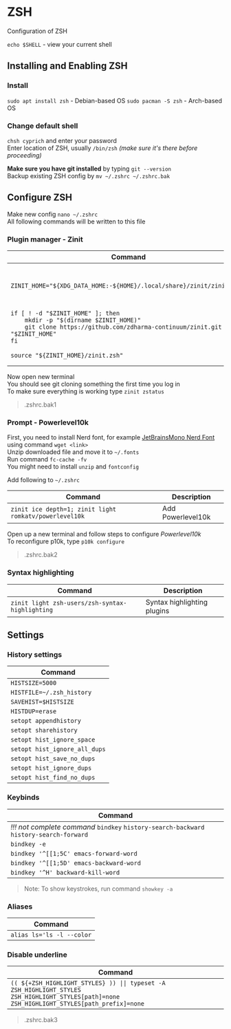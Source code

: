 # ZSH
Configuration of ZSH  

`echo $SHELL` - view your current shell

## Installing and Enabling ZSH
### Install 
`sudo apt install zsh` - Debian-based OS
`sudo pacman -S zsh` - Arch-based OS 

### Change default shell 
`chsh cyprich` and enter your password  
Enter location of ZSH, usually `/bin/zsh` *(make sure it's there before proceeding)*  

**Make sure you have git installed** by typing `git --version`  
Backup existing ZSH config by `mv ~/.zshrc ~/.zshrc.bak`  

## Configure ZSH
Make new config `nano ~/.zshrc`  
All following commands will be written to this file  

### Plugin manager - Zinit

| Command                                                                                                                                                               | Description                                          |
| --------------------------------------------------------------------------------------------------------------------------------------------------------------------- | ---------------------------------------------------- |
| `ZINIT_HOME="${XDG_DATA_HOME:-${HOME}/.local/share}/zinit/zinit.git"`<br>                                                                                             | Set the directory we want to store Zinit and plugins |
| `if [ ! -d "$ZINIT_HOME" ]; then` <br>`    mkdir -p "$(dirname $ZINIT_HOME)"`<br>`    git clone https://github.com/zdharma-continuum/zinit.git "$ZINIT_HOME"`<br>`fi` | Download Zinit, if it's not there yet                |
| `source "${ZINIT_HOME}/zinit.zsh"`                                                                                                                                    | Source/Load Zinit                                    |
Now open new terminal  
You should see git cloning something the first time you log in  
To make sure everything is working type `zinit zstatus`  

> .zshrc.bak1

### Prompt - Powerlevel10k
First, you need to install Nerd font, for example [JetBrainsMono Nerd Font](https://github.com/ryanoasis/nerd-fonts/releases/download/v3.2.1/JetBrainsMono.zip) using command `wget <link>`  
Unzip downloaded file and move it to `~/.fonts`  
Run command `fc-cache -fv`  
You might need to install `unzip` and `fontconfig` 

Add following to `~/.zshrc`

| Command                                                | Description       |
| ------------------------------------------------------ | ----------------- |
| `zinit ice depth=1; zinit light romkatv/powerlevel10k` | Add Powerlevel10k |
Open up a new terminal and follow steps to configure *Powerlevel10k*  
To reconfigure p10k, type `p10k configure`   

> .zshrc.bak2

### Syntax highlighting

| Command                                         | Description                 |
| ----------------------------------------------- | --------------------------- |
| `zinit light zsh-users/zsh-syntax-highlighting` | Syntax highlighting plugins |

## Settings
### History settings

| Command                       |
| ----------------------------- |
| `HISTSIZE=5000`               |
| `HISTFILE=~/.zsh_history`     |
| `SAVEHIST=$HISTSIZE`          |
| `HISTDUP=erase`               |
| `setopt appendhistory`        |
| `setopt sharehistory`         |
| `setopt hist_ignore_space`    |
| `setopt hist_ignore_all_dups` |
| `setopt hist_save_no_dups`    |
| `setopt hist_ignore_dups`     |
| `setopt hist_find_no_dups`    |

### Keybinds

| Command                                                                                 |
| --------------------------------------------------------------------------------------- |
| *!!! not complete command* `bindkey` `history-search-backward` `history-search-forward` |
| `bindkey -e`                                                                            |
| ```bindkey '^[[1;5C' emacs-forward-word```                                              |
| ```bindkey '^[[1;5D' emacs-backward-word```                                             |
| `bindkey '^H' backward-kill-word`                                                       |
> Note: To show keystrokes, run command `showkey -a`

### Aliases

| Command                   |
| ------------------------- |
| `alias ls='ls -l --color` |
### Disable underline

| Command                                                                                                                                                    |
| ---------------------------------------------------------------------------------------------------------------------------------------------------------- |
| ```(( ${+ZSH_HIGHLIGHT_STYLES} )) \|\| typeset -A ZSH_HIGHLIGHT_STYLES```<br>`ZSH_HIGHLIGHT_STYLES[path]=none`<br>`ZSH_HIGHLIGHT_STYLES[path_prefix]=none` |
> .zshrc.bak3